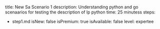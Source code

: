 title: New Sa Scenario 1
description: Understanding python and go scenaarios for testing the description of lp python
time: 25 minutess
steps:
  - step1.md
isNew: false
isPremium: true
isAvailable: false
level: expertee
